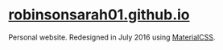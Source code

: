 [robinsonsarah01.github.io](http://robinsonsarah01.github.io/)
=========================

Personal website. Redesigned in July 2016 using [MaterialCSS](http://materializecss.com/).